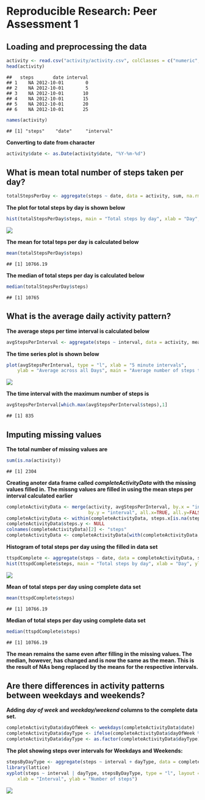 # Reproducible Research: Peer Assessment 1


## Loading and preprocessing the data

```r
activity <- read.csv("activity/activity.csv", colClasses = c("numeric", "character", "numeric"))
head(activity)
```

```
##   steps       date interval
## 1    NA 2012-10-01        0
## 2    NA 2012-10-01        5
## 3    NA 2012-10-01       10
## 4    NA 2012-10-01       15
## 5    NA 2012-10-01       20
## 6    NA 2012-10-01       25
```

```r
names(activity)
```

```
## [1] "steps"    "date"     "interval"
```
**Converting to date from character**

```r
activity$date <- as.Date(activity$date, "%Y-%m-%d")
```

## What is mean total number of steps taken per day?

```r
totalStepsPerDay <- aggregate(steps ~ date, data = activity, sum, na.rm = TRUE)
```
**The plot for total steps by day is shown below**

```r
hist(totalStepsPerDay$steps, main = "Total steps by day", xlab = "Day", ylab = "Total Steps", col = "blue")
```

![](PA1_template_files/figure-html/unnamed-chunk-4-1.png) 

**The mean for total teps per day is calculated below**

```r
mean(totalStepsPerDay$steps)
```

```
## [1] 10766.19
```
**The median of total steps per day is calculated below**

```r
median(totalStepsPerDay$steps)
```

```
## [1] 10765
```

## What is the average daily activity pattern?
**The average steps per time interval is calculated below**

```r
avgStepsPerInterval <- aggregate(steps ~ interval, data = activity, mean, na.rm = TRUE)
```
**The time series plot is shown below**

```r
plot(avgStepsPerInterval, type = "l", xlab = "5 minute intervals", 
    ylab = "Average across all Days", main = "Average number of steps taken", col = "blue")
```

![](PA1_template_files/figure-html/unnamed-chunk-8-1.png) 

**The time interval with the maximum number of steps is**

```r
avgStepsPerInterval[which.max(avgStepsPerInterval$steps),1]
```

```
## [1] 835
```

## Imputing missing values
**The total number of missing values are**

```r
sum(is.na(activity))
```

```
## [1] 2304
```
**Creating anoter data frame called *completeActivityData* with the missing values filled in.** 
**The missng values are filled in using the mean steps per interval calculated earlier**

```r
completeActivityData <- merge(activity, avgStepsPerInterval, by.x = "interval", 
                              by.y = "interval", all.x=TRUE, all.y=FALSE)
completeActivityData <- within(completeActivityData, steps.x[is.na(steps.x)] <- steps.y[is.na(steps.x)])
completeActivityData$steps.y <- NULL
colnames(completeActivityData)[2] <- "steps"
completeActivityData <- completeActivityData[with(completeActivityData, order(date,interval)), ]
```
**Histogram of total steps per day using the filled in data set**

```r
ttspdComplete <- aggregate(steps ~ date, data = completeActivityData, sum, na.rm = TRUE)
hist(ttspdComplete$steps, main = "Total steps by day", xlab = "Day", ylab = "Total Steps", col = "blue")
```

![](PA1_template_files/figure-html/unnamed-chunk-12-1.png) 

**Mean of total steps per day using complete data set**

```r
mean(ttspdComplete$steps)
```

```
## [1] 10766.19
```
**Median of total  steps per day using complete data set**

```r
median(ttspdComplete$steps)
```

```
## [1] 10766.19
```
**The mean remains the same even after filling in the missing values. The median, however, has changed and is now the same as the mean. This is the result of NAs beng replaced by the means for the respective intervals.**

## Are there differences in activity patterns between weekdays and weekends?
**Adding *day of week* and *weekday/weekend* columns to the complete data set.**

```r
completeActivityData$dayOfWeek <- weekdays(completeActivityData$date)
completeActivityData$dayType <- ifelse(completeActivityData$dayOfWeek %in% c("Saturday", "Sunday"), "Weekend", "Weekday")
completeActivityData$dayType <- as.factor(completeActivityData$dayType)
```
**The plot showing steps over intervals for Weekdays and Weekends:**

```r
stepsByDayType <- aggregate(steps ~ interval + dayType, data = completeActivityData, mean)
library(lattice)
xyplot(steps ~ interval | dayType, stepsByDayType, type = "l", layout = c(1, 2), 
    xlab = "Interval", ylab = "Number of steps")
```

![](PA1_template_files/figure-html/unnamed-chunk-16-1.png) 

